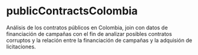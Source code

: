# publicContractsColombia


Análisis de los contratos públicos en Colombia, join con datos de financiación de campañas con el fin de analizar posibles contratos corruptos y la relación entre la financiación de campañas y la adquisión de licitaciones.
